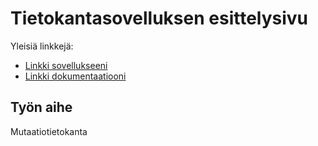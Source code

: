 # Tietokantasovelluksen esittelysivu

Yleisiä linkkejä:

* [Linkki sovellukseeni](https://www.cs.helsinki.fi)
* [Linkki dokumentaatiooni](https://github.com/NellaJ/Tsoha-Bootstrap/blob/master/doc/Dokumentaatio.pdf.pdf)

## Työn aihe

Mutaatiotietokanta
